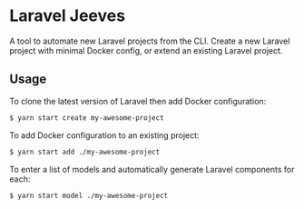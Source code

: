 # Laravel Jeeves

A tool to automate new Laravel projects from the CLI.  Create a new Laravel project with minimal Docker config, or extend an existing Laravel project.

## Usage

To clone the latest version of Laravel then add Docker configuration:
```bash
$ yarn start create my-awesome-project
```

To add Docker configuration to an existing project:
```bash
$ yarn start add ./my-awesome-project
```

To enter a list of models and automatically generate Laravel components for each:
```bash
$ yarn start model ./my-awesome-project
```